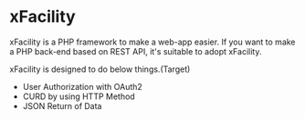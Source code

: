 # xFacility

xFacility is a PHP framework to make a web-app easier.
If you want to make a PHP back-end based on REST API, it's suitable to adopt xFacility.

xFacility is designed to do below things.(Target)
- User Authorization with OAuth2
- CURD by using HTTP Method
- JSON Return of Data
